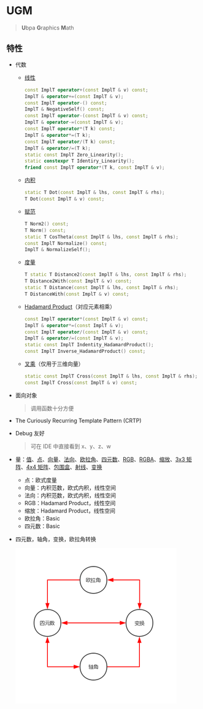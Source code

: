 # UGM

> **U**bpa **G**raphics **M**ath

## 特性

- 代数

  - [线性](https://github.com/Ubpa/RenderLab/blob/master/include/CppUtil/Basic/UGM/ext/Linearity.h) 

    ```c++
    const ImplT operator+(const ImplT & v) const;
    ImplT & operator+=(const ImplT & v);
    const ImplT operator-() const;
    ImplT & NegativeSelf() const;
    const ImplT operator-(const ImplT & v) const;
    ImplT & operator-=(const ImplT & v);
    const ImplT operator*(T k) const;
    ImplT & operator*=(T k);
    const ImplT operator/(T k) const;
    ImplT & operator/=(T k);
    static const ImplT Zero_Linearity();
    static constexpr T Identiry_Linearity();
    friend const ImplT operator*(T k, const ImplT & v);
    ```

  - [内积](https://github.com/Ubpa/RenderLab/blob/master/include/CppUtil/Basic/UGM/ext/InnerProduct.h) 

    ```c++
    static T Dot(const ImplT & lhs, const ImplT & rhs);
    T Dot(const ImplT & v) const;
    ```

  - [赋范](https://github.com/Ubpa/RenderLab/blob/master/include/CppUtil/Basic/UGM/ext/Normed.h) 

    ```c++
    T Norm2() const;
    T Norm() const;
    static T CosTheta(const ImplT & lhs, const ImplT & rhs);
    const ImplT Normalize() const;
    ImplT & NormalizeSelf();
    ```

  - [度量](https://github.com/Ubpa/RenderLab/blob/master/include/CppUtil/Basic/UGM/ext/Metric.h) 

    ```c++
    T static T Distance2(const ImplT & lhs, const ImplT & rhs);
    T Distance2With(const ImplT & v) const;
    static T Distance(const ImplT & lhs, const ImplT & rhs);
    T DistanceWith(const ImplT & v) const;
    ```

  - [Hadamard Product](https://github.com/Ubpa/RenderLab/blob/master/include/CppUtil/Basic/UGM/ext/HadamardProduct.h)（对应元素相乘）

    ```c++
    const ImplT operator*(const ImplT & v) const;
    ImplT & operator*=(const ImplT & v);
    const ImplT operator/(const ImplT & v) const;
    ImplT & operator/=(const ImplT & v);
    static const ImplT Indentity_HadamardProduct();
    const ImplT Inverse_HadamardProduct() const;
    ```

  - [叉乘](https://github.com/Ubpa/RenderLab/blob/master/include/CppUtil/Basic/UGM/ext/CrossProduct.h)（仅用于三维向量）

    ```c++
    static const ImplT Cross(const ImplT & lhs, const ImplT & rhs);
    const ImplT Cross(const ImplT & v) const;
    ```

- 面向对象

  > 调用函数十分方便

- The Curiously Recurring Template Pattern (CRTP) 

- Debug 友好

  > 可在 IDE 中直接看到 x、y、z、w

- 量：[值](https://github.com/Ubpa/RenderLab/blob/master/include/CppUtil/Basic/UGM/Val.h)、[点](https://github.com/Ubpa/RenderLab/blob/master/include/CppUtil/Basic/UGM/Point.h)、[向量](https://github.com/Ubpa/RenderLab/blob/master/include/CppUtil/Basic/UGM/Vector.h)、[法向](https://github.com/Ubpa/RenderLab/blob/master/include/CppUtil/Basic/UGM/Normal.h)、[欧拉角](https://github.com/Ubpa/RenderLab/blob/master/include/CppUtil/Basic/UGM/EulerYXZ.h)、[四元数](https://github.com/Ubpa/RenderLab/blob/master/include/CppUtil/Basic/UGM/Quat.h)、[RGB](https://github.com/Ubpa/RenderLab/blob/master/include/CppUtil/Basic/UGM/RGB.h)、[RGBA](https://github.com/Ubpa/RenderLab/blob/master/include/CppUtil/Basic/UGM/RGBA.h)、[缩放](https://github.com/Ubpa/RenderLab/blob/master/include/CppUtil/Basic/UGM/Scale.h)、[3x3 矩阵](https://github.com/Ubpa/RenderLab/blob/master/include/CppUtil/Basic/UGM/Mat3x3.h)、[4x4 矩阵](https://github.com/Ubpa/RenderLab/blob/master/include/CppUtil/Basic/UGM/Mat4x4.h)、[包围盒](https://github.com/Ubpa/RenderLab/blob/master/include/CppUtil/Basic/UGM/BBox.h)、[射线](https://github.com/Ubpa/RenderLab/blob/master/include/CppUtil/Basic/UGM/Ray.h)、[变换](https://github.com/Ubpa/RenderLab/blob/master/include/CppUtil/Basic/UGM/Transform.h) 

  - 点：欧式度量
  - 向量：内积范数，欧式内积，线性空间
  - 法向：内积范数，欧式内积，线性空间
  - RGB：Hadamard Product，线性空间
  - 缩放：Hadamard Product，线性空间
  - 欧拉角：Basic
  - 四元数：Basic

- 四元数，轴角，变换，欧拉角转换

  ![rotate](https://raw.githubusercontent.com/Ubpa/ImgBed/master/RenderLab/include/CppUtil/Basic/UGM/rotate.png)

